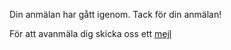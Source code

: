 Din anmälan har gått igenom. Tack för din anmälan!

För att avanmäla dig skicka oss ett [mejl](mailto:flithelgen@gmail.com)
